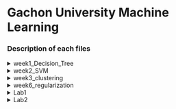 # Gachon University Machine Learning

### Description of each files

<details>
<summary>week1_Decision_Tree</summary>
</details>

<details>
<summary>week2_SVM</summary>
</details>

<details>
<summary>week3_clustering</summary>
</details>

<details>
<summary>week6_regularization</summary>
</details>

<details>
<summary>Lab1</summary>
</details>

<details>
<summary>Lab2</summary>

## Lab2_autoML

<aside>
Python Library provides parameters for outputting clustering results through a combination of clustering models, encoders, and scalers for a dataset of selected features. As a result, plot, purity, and silhouette scores are output.

</aside>

**Methods:**

- **object_encoder**(dataframe, encoder, target_feature)
    
  Encoding target_feature, i.e. category feature, according to encoder method
    
- **data_scaling**(dataframe, scaling)
    
    Scales the data frame according to the scaling function of the numeric data.
    
- **model_kmeans**(X, y, [, k]=None)
    
    Use the K mean clustering model to predict k clusters.
    
- **model_gaussian**(X, y ,[, k]=None)
    
    Use the GaussianMixture(EM) clustering model to predict k clusters.
    
- **model_clarans**(X, y ,[, k]=None)
    
    Use the CLARANS clustering model to predict k clusters.
    
- **model_dbscan**(X, y)
    
    Use the DBSCAN clustering model to predict clusters.
    
- **model_meanshift**(X, y)
    
    Use the Mean Shift clustering model to predict clusters.
    
- **scores**(dataset, predict_y, true_y, k)
    
    Compare actual and predictive results to obtain purity and silhouette scores, and return information about them as strings.
    
- **compute_purity**(predict_y, true_y ,k)
    
    Compare actual and predicted results to obtain a purity score.
    
- **preprocessing** (dataset, encoder, scaling, encode_feature_list)
    
    Transform the dataset to match encoder and scaling.
    
- **auto_ml**(dataset, [, model],[, ecoder], [, scaling], [, select_feature_list]=None, [, k]=None )
    
    **Major Function.**
    Plot the scores and results for all combinations of model, encoder, scaling, and k.
    
---

## Lab2_autoML.auto_ml

<aside>
class **auto_ml** *(input_dataset, model_lists, encoder_lists, scaling_lists, select_feature_lists=None, k_lists=None):*

</aside>

**Major Function**.

The result of the combination of all parameters is shown through plot.

**Parameters:**

- **input_dataset: pd.DataFrame**
    
    Dataset with combined x,y for clustering
    
- **model_lists: list**
    
    List of models for clustering
    
- **encoder_lists: list**
    
    List of encoders for clustering
    
- **scaling_lists: list**
    
    List of scaliers for clustering
    
- **select_feature_lists: list, default = None**
    
    List of features to be extracted and used separately from ‘input_dataset’
    
- **k_lists: list, default = None**
    
    List of clustering counts (ex. [1,2,3] or [2,5,10])
    

**Attribute:**

- **dataset_x: pd.DataFrame**
    
    Data set excluding actual result data in input_dataset
    
- **dataset_y: pd.DataFrame**
    
    Actual result data to be compared with clustering results in input_dataset
    
- **data_category: list, default=None**
    
    List to store the name of the feature whose data is an object in input_dataset
    
- **dataset_x_encode: pd.DataFrame**
    
    Data set with preprocessing
    
- **count: int**
    
    An int-type variable to determine the number of all combinations
</details>
